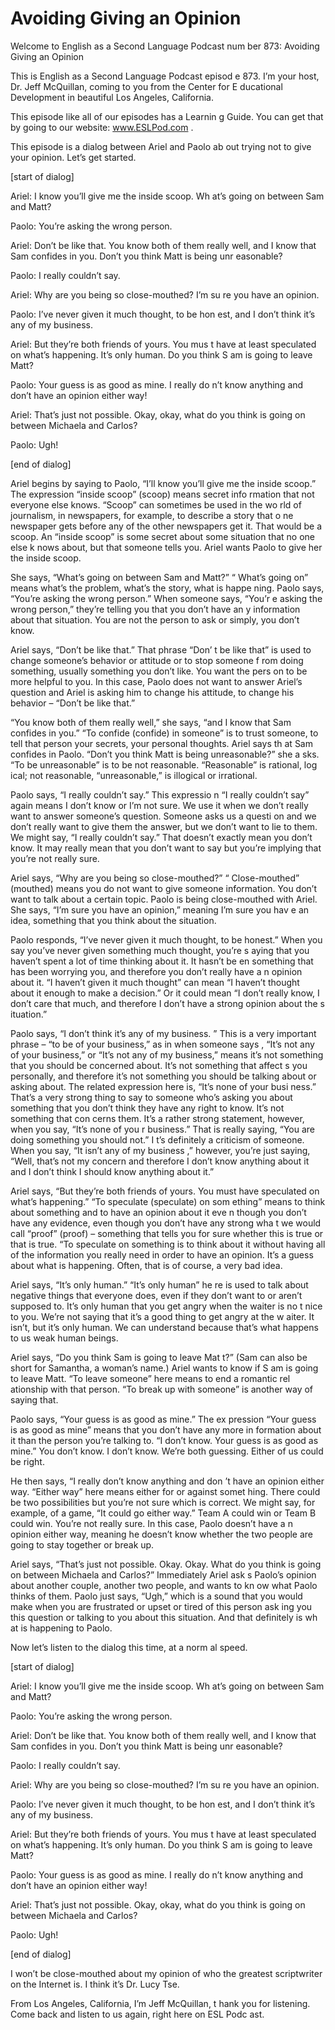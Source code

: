 # Avoiding Giving an Opinion

Welcome to English as a Second Language Podcast num ber 873: Avoiding Giving an Opinion

This is English as a Second Language Podcast episod e 873. I’m your host, Dr. Jeff McQuillan, coming to you from the Center for E ducational Development in beautiful Los Angeles, California.

This episode like all of our episodes has a Learnin g Guide. You can get that by going to our website: www.ESLPod.com .

This episode is a dialog between Ariel and Paolo ab out trying not to give your opinion. Let’s get started.

[start of dialog]

Ariel:  I know you’ll give me the inside scoop.  Wh at’s going on between Sam and Matt?

Paolo:  You’re asking the wrong person.

Ariel:  Don’t be like that.  You know both of them really well, and I know that Sam confides in you.  Don’t you think Matt is being unr easonable?

Paolo:  I really couldn’t say.

Ariel:  Why are you being so close-mouthed?  I’m su re you have an opinion.

Paolo:  I’ve never given it much thought, to be hon est, and I don’t think it’s any of my business.

Ariel:  But they’re both friends of yours.  You mus t have at least speculated on what’s happening.  It’s only human.  Do you think S am is going to leave Matt?

Paolo:  Your guess is as good as mine.  I really do n’t know anything and don’t have an opinion either way!

Ariel:  That’s just not possible.  Okay, okay, what  do you think is going on between Michaela and Carlos?

Paolo:  Ugh!

 [end of dialog]

Ariel begins by saying to Paolo, “I’ll know you’ll give me the inside scoop.” The expression “inside scoop” (scoop) means secret info rmation that not everyone else knows. “Scoop” can sometimes be used in the wo rld of journalism, in newspapers, for example, to describe a story that o ne newspaper gets before any of the other newspapers get it. That would be a  scoop. An “inside scoop” is some secret about some situation that no one else k nows about, but that someone tells you. Ariel wants Paolo to give her the inside scoop.

She says, “What’s going on between Sam and Matt?” “ What’s going on” means what’s the problem, what’s the story, what is happe ning. Paolo says, “You’re asking the wrong person.” When someone says, “You’r e asking the wrong person,” they’re telling you that you don’t have an y information about that situation. You are not the person to ask or simply,  you don’t know.

Ariel says, “Don’t be like that.” That phrase “Don’ t be like that” is used to change someone’s behavior or attitude or to stop someone f rom doing something, usually something you don’t like. You want the pers on to be more helpful to you. In this case, Paolo does not want to answer Ariel’s  question and Ariel is asking him to change his attitude, to change his behavior – “Don’t be like that.”

“You know both of them really well,” she says, “and  I know that Sam confides in you.” “To confide (confide) in someone” is to trust  someone, to tell that person your secrets, your personal thoughts. Ariel says th at Sam confides in Paolo. “Don’t you think Matt is being unreasonable?” she a sks. “To be unreasonable” is to be not reasonable. “Reasonable” is rational, log ical; not reasonable, “unreasonable,” is illogical or irrational.

Paolo says, “I really couldn’t say.” This expressio n “I really couldn’t say” again means I don’t know or I’m not sure. We use it when we don’t really want to answer someone’s question. Someone asks us a questi on and we don’t really want to give them the answer, but we don’t want to lie to them. We might say, “I really couldn’t say.” That doesn’t exactly mean you  don’t know. It may really mean that you don’t want to say but you’re implying  that you’re not really sure.

Ariel says, “Why are you being so close-mouthed?” “ Close-mouthed” (mouthed) means you do not want to give someone information. You don’t want to talk about a certain topic. Paolo is being close-mouthed  with Ariel. She says, “I’m sure you have an opinion,” meaning I’m sure you hav e an idea, something that you think about the situation.

 Paolo responds, “I’ve never given it much thought, to be honest.” When you say you’ve never given something much thought, you’re s aying that you haven’t spent a lot of time thinking about it. It hasn’t be en something that has been worrying you, and therefore you don’t really have a n opinion about it. “I haven’t given it much thought” can mean “I haven’t thought about it enough to make a decision.” Or it could mean “I don’t really know, I  don’t care that much, and therefore I don’t have a strong opinion about the s ituation.”

Paolo says, “I don’t think it’s any of my business. ” This is a very important phrase – “to be of your business,” as in when someone says , “It’s not any of your business,” or “It’s not any of my business,” means it’s not something that you should  be concerned about. It’s not something that affect s you personally, and therefore it’s not something you should be talking about or asking about. The related expression here is, “It’s none of your busi ness.” That’s a very strong thing to say to someone who’s asking you about something that you don’t think they have any right to know. It’s not something that con cerns them. It’s a rather strong statement, however, when you say, “It’s none of you r business.” That is really saying, “You are doing something you should not.” I t’s definitely a criticism of someone. When you say, “It isn’t any of my business ,” however, you’re just saying, “Well, that’s not my concern and therefore I don’t know anything about it and I don’t think I should know anything about it.”

Ariel says, “But they’re both friends of yours. You  must have speculated on what’s happening.” “To speculate (speculate) on som ething” means to think about something and to have an opinion about it eve n though you don’t have any evidence, even though you don’t have any strong wha t we would call “proof” (proof) – something that tells you for sure whether  this is true or that is true. “To speculate on something is to think about it without  having all of the information you really need in order to have an opinion. It’s a  guess about what is happening. Often, that is of course, a very bad idea.

Ariel says, “It’s only human.” “It’s only human” he re is used to talk about negative things that everyone does, even if they don’t want to or aren’t supposed to. It’s only human that you get angry when the waiter is no t nice to you. We’re not saying that it’s a good thing to get angry at the w aiter. It isn’t, but it’s only human. We can understand because that’s what happens to us  weak human beings.

Ariel says, “Do you think Sam is going to leave Mat t?” (Sam can also be short for Samantha, a woman’s name.) Ariel wants to know if S am is going to leave Matt. “To leave someone” here means to end a romantic rel ationship with that person. “To break up with someone” is another way of saying  that.

 Paolo says, “Your guess is as good as mine.” The ex pression “Your guess is as good as mine” means that you don’t have any more in formation about it than the person you’re talking to. “I don’t know. Your guess  is as good as mine.” You don’t know. I don’t know. We’re both guessing. Either of us could be right.

He then says, “I really don’t know anything and don ’t have an opinion either way. “Either way” here means either for or against somet hing. There could be two possibilities but you’re not sure which is correct.  We might say, for example, of a game, “It could go either way.” Team A could win or  Team B could win. You’re not really sure. In this case, Paolo doesn’t have a n opinion either way, meaning he doesn’t know whether the two people are going to  stay together or break up.

Ariel says, “That’s just not possible. Okay. Okay. What do you think is going on between Michaela and Carlos?” Immediately Ariel ask s Paolo’s opinion about another couple, another two people, and wants to kn ow what Paolo thinks of them. Paolo just says, “Ugh,” which is a sound that  you would make when you are frustrated or upset or tired of this person ask ing you this question or talking to you about this situation. And that definitely is wh at is happening to Paolo.

Now let’s listen to the dialog this time, at a norm al speed.

[start of dialog]

Ariel:  I know you’ll give me the inside scoop.  Wh at’s going on between Sam and Matt?

Paolo:  You’re asking the wrong person.

Ariel:  Don’t be like that.  You know both of them really well, and I know that Sam confides in you.  Don’t you think Matt is being unr easonable?

Paolo:  I really couldn’t say.

Ariel:  Why are you being so close-mouthed?  I’m su re you have an opinion.

Paolo:  I’ve never given it much thought, to be hon est, and I don’t think it’s any of my business.

Ariel:  But they’re both friends of yours.  You mus t have at least speculated on what’s happening.  It’s only human.  Do you think S am is going to leave Matt?

Paolo:  Your guess is as good as mine.  I really do n’t know anything and don’t have an opinion either way!

Ariel:  That’s just not possible.  Okay, okay, what  do you think is going on between Michaela and Carlos?

Paolo:  Ugh!

[end of dialog]

I won’t be close-mouthed about my opinion of who the greatest scriptwriter on the Internet is. I think it’s Dr. Lucy Tse.

From Los Angeles, California, I’m Jeff McQuillan, t hank you for listening. Come back and listen to us again, right here on ESL Podc ast.



